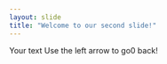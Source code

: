 ```yaml
---
layout: slide
title: "Welcome to our second slide!"
---
```

Your text
Use the left arrow to go0 back!
